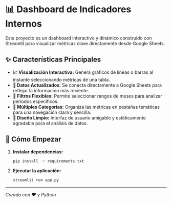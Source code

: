 # 📊 Dashboard de Indicadores Internos

Este proyecto es un dashboard interactivo y dinámico construido con Streamlit para visualizar métricas clave directamente desde Google Sheets.

## ✨ Características Principales

*   **📈 Visualización Interactiva:** Genera gráficos de líneas o barras al instante seleccionando métricas de una tabla.
*   **🔄 Datos Actualizados:** Se conecta directamente a Google Sheets para reflejar la información más reciente.
*   **📅 Filtros Flexibles:** Permite seleccionar rangos de meses para analizar períodos específicos.
*   **📑 Múltiples Categorías:** Organiza las métricas en pestañas temáticas para una navegación clara y sencilla.
*   **💅 Diseño Limpio:** Interfaz de usuario amigable y estéticamente agradable para el análisis de datos.

## 🚀 Cómo Empezar

1.  **Instalar dependencias:**
    ```bash
    pip install -r requirements.txt
    ```
2.  **Ejecutar la aplicación:**
    ```bash
    streamlit run app.py
    ```

---
*Creado con ❤️ y Python*
